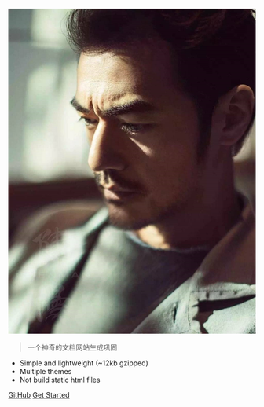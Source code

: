 ![logo](image/剑眉星目.jpg)

> 一个神奇的文档网站生成巩固

* Simple and lightweight (~12kb gzipped)
* Multiple themes
* Not build static html files

[GitHub](https://github.com/chen-zhuo)
[Get Started](#quick-start)
